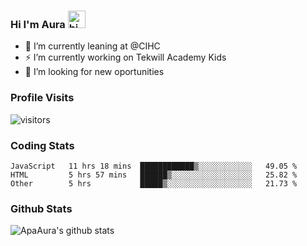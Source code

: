### Hi I'm Aura <img src="https://user-images.githubusercontent.com/1303154/88677602-1635ba80-d120-11ea-84d8-d263ba5fc3c0.gif" width="28px" alt="hi">

- 🔭 I’m currently leaning at @CIHC
- ⚡ I’m currently working on Tekwill Academy Kids
- 🤔 I’m looking for new oportunities


### Profile Visits 

![visitors](https://visitor-badge.glitch.me/badge?page_id=ApaAura.ApaAura)


### Coding Stats

<!--START_SECTION:waka-->

```text
JavaScript   11 hrs 18 mins  ████████████▒░░░░░░░░░░░░   49.05 %
HTML         5 hrs 57 mins   ██████▒░░░░░░░░░░░░░░░░░░   25.82 %
Other        5 hrs           █████▒░░░░░░░░░░░░░░░░░░░   21.73 %
```

<!--END_SECTION:waka-->

### Github Stats

![ApaAura's github stats](https://github-readme-stats.vercel.app/api?username=ApaAura&count_private=true&theme=tokyonight&hide=contribs,prs)

